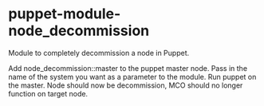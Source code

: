 puppet-module-node_decommission
===============================

Module to completely decommission a node in Puppet.

Add node_decommission::master to the puppet master node. Pass in the name of the system you want as a parameter 
to the module. Run puppet on the master. Node should now be decommission, MCO should no longer function on target node.
